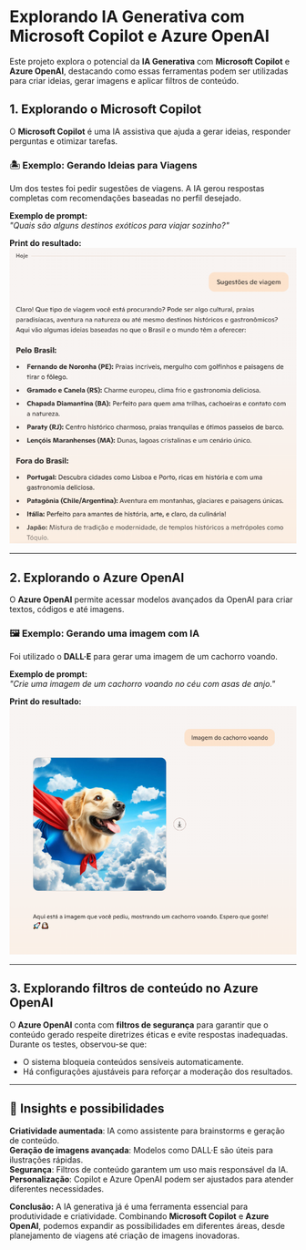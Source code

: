 # Explorando IA Generativa com Microsoft Copilot e Azure OpenAI  

Este projeto explora o potencial da **IA Generativa** com **Microsoft Copilot** e **Azure OpenAI**, destacando como essas ferramentas podem ser utilizadas para criar ideias, gerar imagens e aplicar filtros de conteúdo.

## 1. Explorando o Microsoft Copilot  

O **Microsoft Copilot** é uma IA assistiva que ajuda a gerar ideias, responder perguntas e otimizar tarefas.  

### 🏝 Exemplo: Gerando Ideias para Viagens  
Um dos testes foi pedir sugestões de viagens. A IA gerou respostas completas com recomendações baseadas no perfil desejado.  

**Exemplo de prompt:**  
*"Quais são alguns destinos exóticos para viajar sozinho?"*  

**Print do resultado:**  
![Sugestões de viagem](imagem1.png)  

---

## 2. Explorando o Azure OpenAI  

O **Azure OpenAI** permite acessar modelos avançados da OpenAI para criar textos, códigos e até imagens.  

### 🖼 Exemplo: Gerando uma imagem com IA  
Foi utilizado o **DALL·E** para gerar uma imagem de um cachorro voando.  

**Exemplo de prompt:**  
*"Crie uma imagem de um cachorro voando no céu com asas de anjo."*  

**Print do resultado:**  
![Imagem do cachorro voando](imagem2.png)  

---

## 3. Explorando filtros de conteúdo no Azure OpenAI  

O **Azure OpenAI** conta com **filtros de segurança** para garantir que o conteúdo gerado respeite diretrizes éticas e evite respostas inadequadas. Durante os testes, observou-se que:  
- O sistema bloqueia conteúdos sensíveis automaticamente.  
- Há configurações ajustáveis para reforçar a moderação dos resultados.  

---

## 🔎 Insights e possibilidades  

**Criatividade aumentada**: IA como assistente para brainstorms e geração de conteúdo.  
**Geração de imagens avançada**: Modelos como DALL·E são úteis para ilustrações rápidas.  
**Segurança**: Filtros de conteúdo garantem um uso mais responsável da IA.  
**Personalização**: Copilot e Azure OpenAI podem ser ajustados para atender diferentes necessidades.

**Conclusão:** A IA generativa já é uma ferramenta essencial para produtividade e criatividade. Combinando **Microsoft Copilot** e **Azure OpenAI**, podemos expandir as possibilidades em diferentes áreas, desde planejamento de viagens até criação de imagens inovadoras.  
